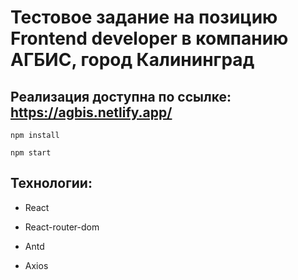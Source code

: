 # Тестовое задание на позицию Frontend developer в компанию АГБИС, город Калининград
## Реализация доступна по ссылке: https://agbis.netlify.app/


```
npm install
```


```
npm start
```

## Технологии: 

- React

- React-router-dom

- Antd

- Axios

